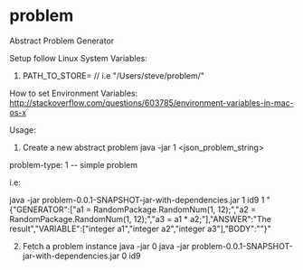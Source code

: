 # problem

Abstract Problem Generator

Setup follow Linux System Variables:
  1. PATH_TO_STORE=<path-to-your-source-and-bytecode-directory> // i.e "/Users/steve/problem/"

  How to set Environment Variables:
  http://stackoverflow.com/questions/603785/environment-variables-in-mac-os-x
  
Usage:
  1. Create a new abstract problem
  java -jar <path-to-jar-with-dependency> 1 <problem-id> <problem-type> <json_problem_string>
  
  problem-type: 1 -- simple problem

i.e: 

java -jar problem-0.0.1-SNAPSHOT-jar-with-dependencies.jar 1 id9 1 "{\"GENERATOR\":[\"a1 = RandomPackage.RandomNum(1, 12);\",\"a2 = RandomPackage.RandomNum(1, 12);\",\"a3 = a1 * a2;\"],\"ANSWER\":\"The result\",\"VARIABLE\":[\"integer a1\",\"integer a2\",\"integer a3\"],\"BODY\":\"\"}"

  2. Fetch a problem instance
  java -jar <path-to-jar-with-dependency> 0 <problem-id>
  java -jar problem-0.0.1-SNAPSHOT-jar-with-dependencies.jar 0 id9


